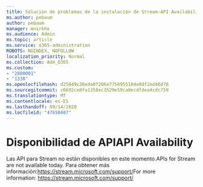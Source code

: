 ```yaml
---
title: Solución de problemas de la instalación de Stream-API Availability
ms.author: pebaum
author: pebaum
manager: mnirkhe
ms.audience: Admin
ms.topic: article
ms.service: o365-administration
ROBOTS: NOINDEX, NOFOLLOW
localization_priority: Normal
ms.collection: Adm_O365
ms.custom:
- "2800001"
- "1338"
ms.openlocfilehash: d25849c36eda0f286e7758955104e8df2ed46d76
ms.sourcegitcommit: c6692ce0fa1358ec3529e59ca0ecdfdea4cdc759
ms.translationtype: MT
ms.contentlocale: es-ES
ms.lasthandoff: 09/14/2020
ms.locfileid: "47658607"
---
```

# <a name="api-availability"></a><span data-ttu-id="06cc9-102">Disponibilidad de API</span><span class="sxs-lookup"><span data-stu-id="06cc9-102">API Availability</span></span>

<span data-ttu-id="06cc9-103">Las API para Stream no están disponibles en este momento.</span><span class="sxs-lookup"><span data-stu-id="06cc9-103">APIs for Stream are not available today.</span></span>
<span data-ttu-id="06cc9-104">Para obtener más información:https://stream.microsoft.com/support/</span><span class="sxs-lookup"><span data-stu-id="06cc9-104">For more information: https://stream.microsoft.com/support/</span></span>